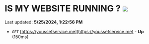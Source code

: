 # IS MY WEBSITE RUNNING ? [![](https://img.shields.io/static/v1?label=Sponsor&message=%E2%9D%A4&logo=GitHub&color=%23fe8e86)](https://github.com/sponsors/<username>)

Last updated: **5/25/2024, 1:22:56 PM**

- `GET` [https://youssefservice.me](https://youssefservice.me) - **Up** (150ms)

